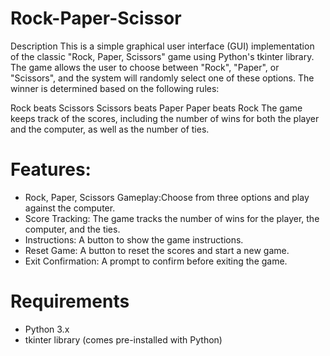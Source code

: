 # Rock-Paper-Scissor
Description
This is a simple graphical user interface (GUI) implementation of the classic "Rock, Paper, Scissors" game using Python's tkinter library. The game allows the user to choose between "Rock", "Paper", or "Scissors", and the system will randomly select one of these options. The winner is determined based on the following rules:

Rock beats Scissors
Scissors beats Paper
Paper beats Rock
The game keeps track of the scores, including the number of wins for both the player and the computer, as well as the number of ties.
# Features: 
- Rock, Paper, Scissors Gameplay:Choose from three options and play against the computer.
- Score Tracking: The game tracks the number of wins for the player, the computer, and the ties.
- Instructions: A button to show the game instructions.
- Reset Game: A button to reset the scores and start a new game.
- Exit Confirmation: A prompt to confirm before exiting the game.
# Requirements
- Python 3.x
- tkinter library (comes pre-installed with Python)
